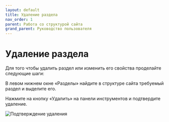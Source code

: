 ```yaml
---
layout: default
title: Удаление раздела
nav_order: 1
parent: Работа со структурой сайта
grand_parent: Руководство пользователя
---
```


# Удаление раздела

Для того чтобы удалить раздел или изменить его свойства проделайте следующие шаги:

В левом нижнем окне «Разделы» найдите в структуре сайта требуемый раздел и выделите его.

Нажмите на кнопку «Удалить» на панели инструментов и подтвердите удаление.

![Подтверждение удаления]({{site.baseurl}}/images/8.png)